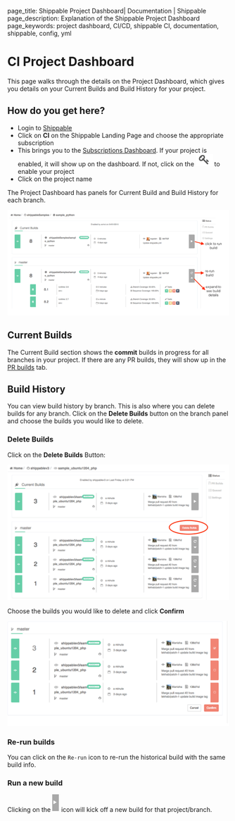 page_title: Shippable Project Dashboard| Documentation | Shippable
page_description: Explanation of the Shippable Project Dashboard
page_keywords: project dashboard, CI/CD, shippable CI, documentation, shippable, config, yml

# CI Project Dashboard

This page walks through the details on the Project Dashboard, which gives you details on your Current Builds and Build History for your project.

## How do you get here?

- Login to [Shippable](http://shippable.com)
- Click on **CI** on the Shippable Landing Page and choose the appropriate subscription
- This brings you to the [Subscriptions Dashboard](ci_dashboard). If your project is enabled, it will show up on the dashboard. If not, click on the ![add icon](images/enable_icon.gif) to enable your project
- Click on the project name

The Project Dashboard has panels for Current Build and Build History for each branch.

![project_dashboard](images/project_dashboard.gif)


## Current Builds

The Current Build section shows the **commit** builds in progress for all branches in your project. If there are any PR builds, they will show up in the [PR builds](pr_builds) tab.


## Build History

You can view build history by branch. This is also where you can delete builds for any branch. Click on the **Delete Builds** button on the branch panel and choose the builds you would like to delete.

### Delete Builds

Click on the **Delete Builds** Button:

![delete_build1](images/delete_build1.gif)

Choose the builds you would like to delete and click **Confirm**

![delete_build2](images/delete_build2.gif)

### Re-run builds

You can click on the `Re-run` icon to re-run the historical build with the same build info.

### Run a new build

Clicking on the ![play](images/play_icon.gif) icon will kick off a new build for that project/branch.

